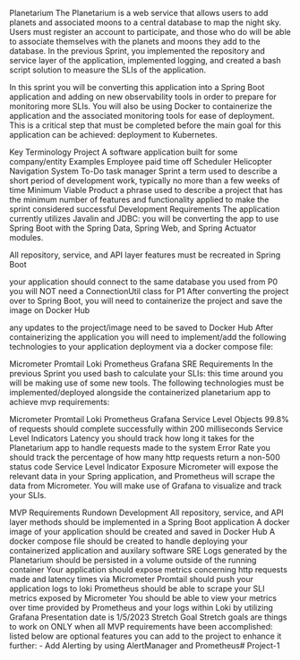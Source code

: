 Planetarium
The Planetarium is a web service that allows users to add planets and associated moons to a central database to map the night sky. Users must register an account to participate, and those who do will be able to associate themselves with the planets and moons they add to the database. In the previous Sprint, you implemented the repository and service layer of the application, implemented logging, and created a bash script solution to measure the SLIs of the application.

In this sprint you will be converting this application into a Spring Boot application and adding on new observability tools in order to prepare for monitoring more SLIs. You will also be using Docker to containerize the application and the associated monitoring tools for ease of deployment. This is a critical step that must be completed before the main goal for this application can be achieved: deployment to Kubernetes.

Key Terminology
Project
A software application built for some company/entity
Examples
Employee paid time off Scheduler
Helicopter Navigation System
To-Do task manager
Sprint
a term used to describe a short period of development work, typically no more than a few weeks of time
Minimum Viable Product
a phrase used to describe a project that has the minimum number of features and functionality applied to make the sprint considered successful
Development Requirements
The application currently utilizes Javalin and JDBC: you will be converting the app to use Spring Boot with the Spring Data, Spring Web, and Spring Actuator modules.

All repository, service, and API layer features must be recreated in Spring Boot

your application should connect to the same database you used from P0
you will NOT need a ConnectionUtil class for P1
After converting the project over to Spring Boot, you will need to containerize the project and save the image on Docker Hub

any updates to the project/image need to be saved to Docker Hub
After containerizing the application you will need to implement/add the following technologies to your application deployment via a docker compose file:

Micrometer
Promtail
Loki
Prometheus
Grafana
SRE Requirements
In the previous Sprint you used bash to calculate your SLIs: this time around you will be making use of some new tools. The following technologies must be implemented/deployed alongside the containerized planetarium app to achieve mvp requirements:

Micrometer
Promtail
Loki
Prometheus
Grafana
Service Level Objects
99.8% of requests should complete successfully within 200 milliseconds
Service Level Indicators
Latency
you should track how long it takes for the Planetarium app to handle requests made to the system
Error Rate
you should track the percentage of how many http requests return a non-500 status code
Service Level Indicator Exposure
Micrometer will expose the relevant data in your Spring application, and Prometheus will scrape the data from Micrometer. You will make use of Grafana to visualize and track your SLIs.

MVP Requirements Rundown
Development
All repository, service, and API layer methods should be implemented in a Spring Boot application
A docker image of your application should be created and saved in Docker Hub
A docker compose file should be created to handle deploying your containerized application and auxilary software
SRE
Logs generated by the Planetarium should be persisted in a volume outside of the running container
Your application should expose metrics concerning http requests made and latency times via Micrometer
Promtail should push your application logs to loki
Prometheus should be able to scrape your SLI metrics exposed by Micrometer
You should be able to view your metrics over time provided by Prometheus and your logs within Loki by utilizing Grafana
Presentation date is 1/5/2023
Stretch Goal
Stretch goals are things to work on ONLY when all MVP requirements have been accomplished: listed below are optional features you can add to the project to enhance it further: - Add Alerting by using AlertManager and Prometheus# Project-1
